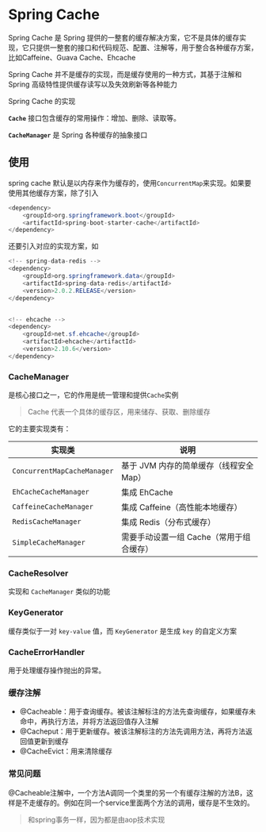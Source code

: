 # Spring Cache

Spring Cache 是 Spring 提供的一整套的缓存解决方案，它不是具体的缓存实现，它只提供一整套的接口和代码规范、配置、注解等，用于整合各种缓存方案，比如Caffeine、Guava Cache、Ehcache

Spring Cache 并不是缓存的实现，而是缓存使用的一种方式，其基于注解和 Spring 高级特性提供缓存读写以及失效刷新等各种能力

Spring Cache 的实现

**`Cache`** 接口包含缓存的常用操作：增加、删除、读取等。

**`CacheManager`** 是 Spring 各种缓存的抽象接口

## 使用

spring cache 默认是以内存来作为缓存的，使用`ConcurrentMap`来实现。如果要使用其他缓存方案，除了引入

```java
<dependency>
    <groupId>org.springframework.boot</groupId>
    <artifactId>spring-boot-starter-cache</artifactId>
</dependency>
```

还要引入对应的实现方案，如

```java
<!-- spring-data-redis -->
<dependency>
    <groupId>org.springframework.data</groupId>
    <artifactId>spring-data-redis</artifactId>
    <version>2.0.2.RELEASE</version>
</dependency>


<!-- ehcache -->
<dependency>
    <groupId>net.sf.ehcache</groupId>
    <artifactId>ehcache</artifactId>
    <version>2.10.6</version>
</dependency>
```

### CacheManager

是核心接口之一，它的作用是统一管理和提供`Cache`实例

> Cache 代表一个具体的缓存区，用来储存、获取、删除缓存

它的主要实现类有：

| 实现类                      | 说明                                     |
| --------------------------- | ---------------------------------------- |
| `ConcurrentMapCacheManager` | 基于 JVM 内存的简单缓存（线程安全 Map）  |
| `EhCacheCacheManager`       | 集成 EhCache                             |
| `CaffeineCacheManager`      | 集成 Caffeine（高性能本地缓存）          |
| `RedisCacheManager`         | 集成 Redis（分布式缓存）                 |
| `SimpleCacheManager`        | 需要手动设置一组 Cache（常用于组合缓存） |

### CacheResolver

实现和 `CacheManager` 类似的功能

### KeyGenerator

缓存类似于一对 `key-value` 值，而 `KeyGenerator` 是生成 `key` 的自定义方案

### CacheErrorHandler

用于处理缓存操作抛出的异常。

### 缓存注解

- @Cacheable：用于查询缓存。被该注解标注的方法先查询缓存，如果缓存未命中，再执行方法，并将方法返回值存入注解
- @Cacheput：用于更新缓存。被该注解标注的方法先调用方法，再将方法返回值更新到缓存
- @CacheEvict：用来清除缓存

### 常见问题

@Cacheable注解中，一个方法A调同一个类里的另一个有缓存注解的方法B，这样是不走缓存的。例如在同一个service里面两个方法的调用，缓存是不生效的。

> 和spring事务一样，因为都是由aop技术实现